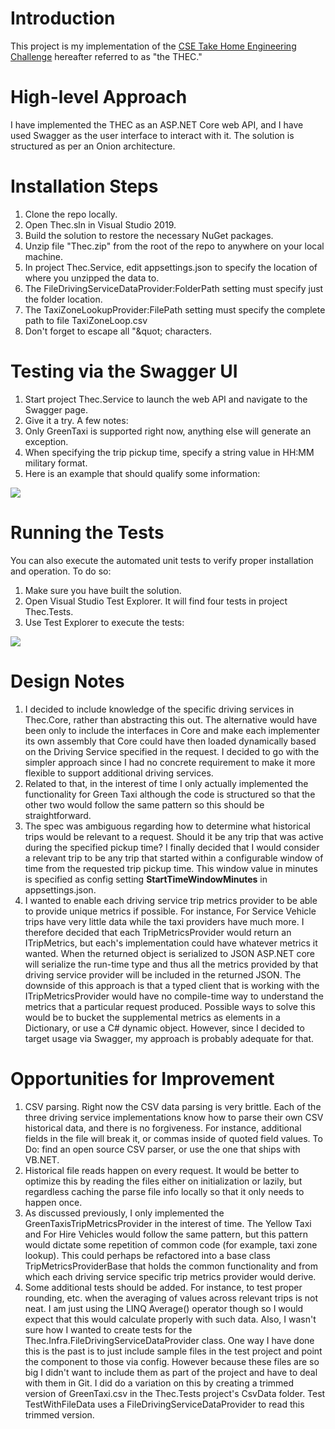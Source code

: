 # Introduction

This project is my implementation of the [CSE Take Home Engineering Challenge](https://github.com/seushermsft/Take-Home-Engineering-Challenge) hereafter referred to as &quot;the THEC.&quot;

# High-level Approach

I have implemented the THEC as an ASP.NET Core web API, and I have used Swagger as the user interface to interact with it. The solution is structured as per an Onion architecture.

# Installation Steps

1. Clone the repo locally.
2. Open Thec.sln in Visual Studio 2019.
3. Build the solution to restore the necessary NuGet packages.
4. Unzip file &quot;Thec.zip&quot; from the root of the repo to anywhere on your local machine.
5. In project Thec.Service, edit appsettings.json to specify the location of where you unzipped the data to.
  1. The FileDrivingServiceDataProvider:FolderPath setting must specify just the folder location.
  2. The TaxiZoneLookupProvider:FilePath setting must specify the complete path to file TaxiZoneLoop.csv
  3. Don&#39;t forget to escape all &quot;\&quot; characters.

# Testing via the Swagger UI

1. Start project Thec.Service to launch the web API and navigate to the Swagger page.
2. Give it a try. A few notes:
  1. Only GreenTaxi is supported right now, anything else will generate an exception.
  2. When specifying the trip pickup time, specify a string value in HH:MM military format.
  3. Here is an example that should qualify some information:

![](RackMultipart20210411-4-1mrdlui_html_fbc93b30600d48c6.png)

# Running the Tests

You can also execute the automated unit tests to verify proper installation and operation. To do so:

1. Make sure you have built the solution.
2. Open Visual Studio Test Explorer. It will find four tests in project Thec.Tests.
3. Use Test Explorer to execute the tests:

![](RackMultipart20210411-4-1mrdlui_html_b8c733b37718fed9.png)

# Design Notes

1. I decided to include knowledge of the specific driving services in Thec.Core, rather than abstracting this out. The alternative would have been only to include the interfaces in Core and make each implementer its own assembly that Core could have then loaded dynamically based on the Driving Service specified in the request. I decided to go with the simpler approach since I had no concrete requirement to make it more flexible to support additional driving services.
2. Related to that, in the interest of time I only actually implemented the functionality for Green Taxi although the code is structured so that the other two would follow the same pattern so this should be straightforward.
3. The spec was ambiguous regarding how to determine what historical trips would be relevant to a request. Should it be any trip that was active during the specified pickup time? I finally decided that I would consider a relevant trip to be any trip that started within a configurable window of time from the requested trip pickup time. This window value in minutes is specified as config setting **StartTimeWindowMinutes** in appsettings.json.
4. I wanted to enable each driving service trip metrics provider to be able to provide unique metrics if possible. For instance, For Service Vehicle trips have very little data while the taxi providers have much more. I therefore decided that each TripMetricsProvider would return an ITripMetrics, but each&#39;s implementation could have whatever metrics it wanted. When the returned object is serialized to JSON ASP.NET core will serialize the run-time type and thus all the metrics provided by that driving service provider will be included in the returned JSON. The downside of this approach is that a typed client that is working with the ITripMetricsProvider would have no compile-time way to understand the metrics that a particular request produced. Possible ways to solve this would be to bucket the supplemental metrics as elements in a Dictionary, or use a C# dynamic object. However, since I decided to target usage via Swagger, my approach is probably adequate for that.

# Opportunities for Improvement

1. CSV parsing. Right now the CSV data parsing is very brittle. Each of the three driving service implementations know how to parse their own CSV historical data, and there is no forgiveness. For instance, additional fields in the file will break it, or commas inside of quoted field values. To Do: find an open source CSV parser, or use the one that ships with VB.NET.
2. Historical file reads happen on every request. It would be better to optimize this by reading the files either on initialization or lazily, but regardless caching the parse file info locally so that it only needs to happen once.
3. As discussed previously, I only implemented the GreenTaxisTripMetricsProvider in the interest of time. The Yellow Taxi and For Hire Vehicles would follow the same pattern, but this pattern would dictate some repetition of common code (for example, taxi zone lookup). This could perhaps be refactored into a base class TripMetricsProviderBase that holds the common functionality and from which each driving service specific trip metrics provider would derive.
4. Some additional tests should be added. For instance, to test proper rounding, etc. when the averaging of values across relevant trips is not neat. I am just using the LINQ Average() operator though so I would expect that this would calculate properly with such data. Also, I wasn&#39;t sure how I wanted to create tests for the Thec.Infra.FileDrivingServiceDataProvider class. One way I have done this is the past is to just include sample files in the test project and point the component to those via config. However because these files are so big I didn&#39;t want to include them as part of the project and have to deal with them in Git. I did do a variation on this by creating a trimmed version of GreenTaxi.csv in the Thec.Tests project&#39;s CsvData folder. Test TestWithFileData uses a FileDrivingServiceDataProvider to read this trimmed version.
